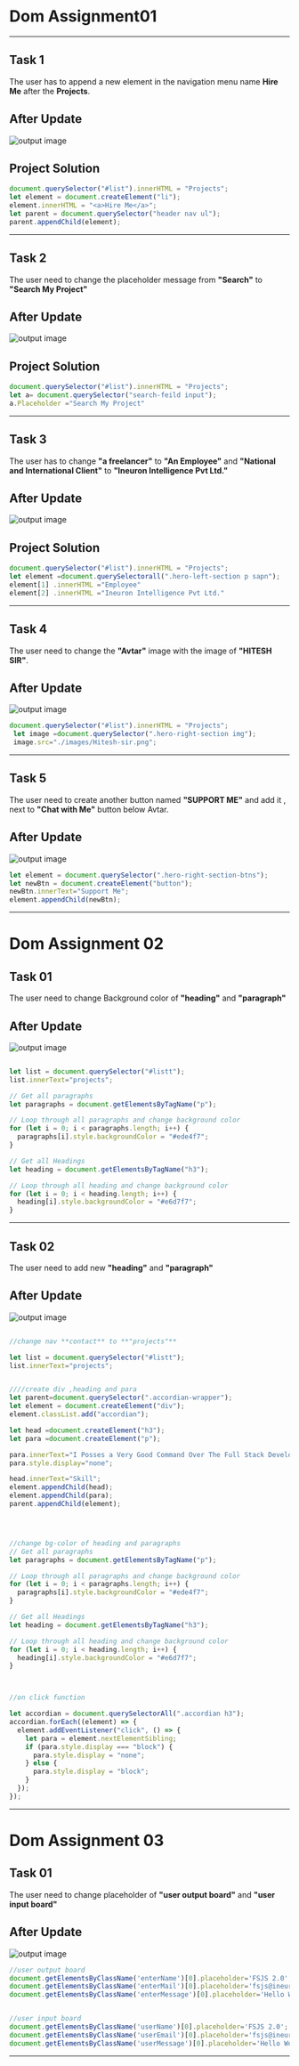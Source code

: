 # **Dom Assignment01**

---

## **Task 1**


The user has to append a new element in the navigation menu name **Hire Me** after the **Projects**.

## **After Update**
![output image](./images/dom-assignment01-output.png)


## **Project Solution**
```js
document.querySelector("#list").innerHTML = "Projects";
let element = document.createElement("li");
element.innerHTML = "<a>Hire Me</a>";
let parent = document.querySelector("header nav ul");
parent.appendChild(element);

```

---

## **Task 2**

The user need to change the placeholder message from **"Search"** to **"Search My Project"** 

## **After Update**
![output image](./images/dom-assignment01-task-02-output.png)

## **Project Solution**
```js
document.querySelector("#list").innerHTML = "Projects";
let a= document.querySelector("search-feild input");
a.Placeholder ="Search My Project" 
```
---

## **Task 3**
The user has to change **"a freelancer"** to **"An Employee"** and **"National and International Client"** to **"Ineuron Intelligence Pvt Ltd."**

## **After Update**
![output image](./images/dom-assignment01-task03.png)


## **Project Solution**
```js
document.querySelector("#list").innerHTML = "Projects";
let element =document.querySelectorall(".hero-left-section p sapn");
element[1] .innerHTML ="Employee"
element[2] .innerHTML ="Ineuron Intelligence Pvt Ltd."
```

---

## **Task 4**
The user need to change the **"Avtar"** image with the image of **"HITESH SIR"**.


## **After Update**
![output image](./images/dom-asssignment01-task4-output.png)

```js
document.querySelector("#list").innerHTML = "Projects";
 let image =document.querySelector(".hero-right-section img");
 image.src="./images/Hitesh-sir.png";
 ```

 ---

 ## **Task 5**
 The user need to create another button named **"SUPPORT ME"** and add it , next to **"Chat with Me"** button below Avtar.

 ## **After Update**

 ![output image](./images/dom-asssignment01-task5-output.png)

 ```js
 let element = document.querySelector(".hero-right-section-btns");
let newBtn = document.createElement("button");
newBtn.innerText="Support Me";
element.appendChild(newBtn);
```
---

# **Dom Assignment 02**


## **Task 01**

The user need to change Background color of **"heading"** and **"paragraph"**


## **After Update**
![output image](./images/assignment02-task01.png)

```js

let list = document.querySelector("#listt");
list.innerText="projects";

// Get all paragraphs
let paragraphs = document.getElementsByTagName("p");

// Loop through all paragraphs and change background color
for (let i = 0; i < paragraphs.length; i++) {
  paragraphs[i].style.backgroundColor = "#ede4f7";
}

// Get all Headings
let heading = document.getElementsByTagName("h3");

// Loop through all heading and change background color
for (let i = 0; i < heading.length; i++) {
  heading[i].style.backgroundColor = "#e6d7f7";
}

```

---

## **Task 02**

The user need to add new **"heading"** and **"paragraph"**


## **After Update**
![output image](./images/assignment02-Task02.png)

```js

//change nav **contact** to **"projects"**

let list = document.querySelector("#listt");
list.innerText="projects";


////create div ,heading and para
let parent=document.querySelector(".accordian-wrapper");
let element = document.createElement("div");
element.classList.add("accordian");

let head =document.createElement("h3");
let para =document.createElement("p");

para.innerText="I Posses a Very Good Command Over The Full Stack Development Technologies Like MERN Which Can Be Seen In My Work Over The Github.";
para.style.display="none";

head.innerText="Skill";
element.appendChild(head);
element.appendChild(para);
parent.appendChild(element);




//change bg-color of heading and paragraphs
// Get all paragraphs
let paragraphs = document.getElementsByTagName("p");

// Loop through all paragraphs and change background color
for (let i = 0; i < paragraphs.length; i++) {
  paragraphs[i].style.backgroundColor = "#ede4f7";
}

// Get all Headings
let heading = document.getElementsByTagName("h3");

// Loop through all heading and change background color
for (let i = 0; i < heading.length; i++) {
  heading[i].style.backgroundColor = "#e6d7f7";
}



//on click function

let accordian = document.querySelectorAll(".accordian h3");
accordian.forEach((element) => {
  element.addEventListener("click", () => {
    let para = element.nextElementSibling;
    if (para.style.display === "block") {
      para.style.display = "none";
    } else {
      para.style.display = "block";
    }
  });
});


```

---

# **Dom Assignment 03**


## **Task 01**

The user need to change placeholder of **"user output board"** and **"user input board"**


## **After Update**
![output image](./images/dom-assignment03-task-01.png)


```js
//user output board
document.getElementsByClassName('enterName')[0].placeholder='FSJS 2.0';
document.getElementsByClassName('enterMail')[0].placeholder='fsjs@ineuron.ai';
document.getElementsByClassName('enterMessage')[0].placeholder='Hello World';


//user input board
document.getElementsByClassName('userName')[0].placeholder='FSJS 2.0';
document.getElementsByClassName('userEmail')[0].placeholder='fsjs@ineuron.ai';
document.getElementsByClassName('userMessage')[0].placeholder='Hello World';
```
---